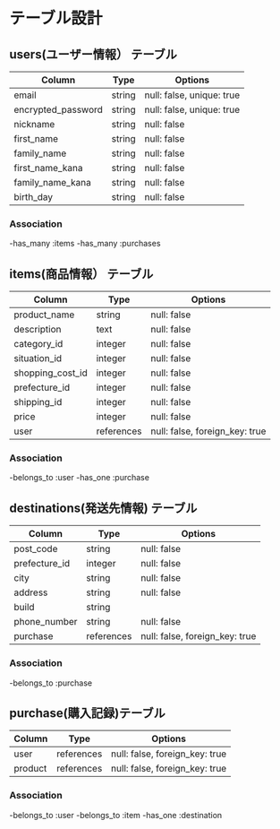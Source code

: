# テーブル設計

## users(ユーザー情報） テーブル

| Column             | Type   | Options     
| ------------------ | ------ | ------------------------- |
| email              | string | null: false, unique: true |
| encrypted_password | string | null: false, unique: true |
| nickname           | string | null: false               |
| first_name         | string | null: false               |
| family_name        | string | null: false               |
| first_name_kana    | string | null: false               |
| family_name_kana   | string | null: false               |
| birth_day          | string | null: false               |

### Association

-has_many :items
-has_many :purchases


## items(商品情報） テーブル

| Column             | Type       | Options                        |
| ------------------ | ---------- | ------------------------------ |
| product_name       | string     | null: false                    |
| description        | text       | null: false                    |
| category_id        | integer    | null: false                    |
| situation_id       | integer    | null: false                    |
| shopping_cost_id   | integer    | null: false                    |
| prefecture_id      | integer    | null: false                    |
| shipping_id        | integer    | null: false                    |
| price              | integer    | null: false                    |
| user               | references | null: false, foreign_key: true |


### Association

-belongs_to :user
-has_one :purchase

## destinations(発送先情報) テーブル

| Column             | Type       | Options                        |
| ------------------ | -----------| -------------------------------|
| post_code          | string     | null: false                    |
| prefecture_id      | integer    | null: false                    |
| city               | string     | null: false                    |
| address            | string     | null: false                    |
| build              | string     |                                |
| phone_number       | string     | null: false                    |
| purchase           | references | null: false, foreign_key: true |


### Association

-belongs_to :purchase

## purchase(購入記録)テーブル

| Column             | Type       | Options                        |
| ------------------ | ---------- | ------------------------------ |
| user               | references | null: false, foreign_key: true |
| product            | references | null: false, foreign_key: true |


### Association

-belongs_to :user
-belongs_to :item
-has_one :destination

